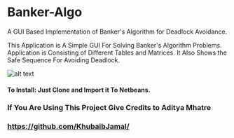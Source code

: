 # Banker-Algo
A GUI Based Implementation of Banker's Algorithm for Deadlock Avoidance.


This Application is A Simple GUI For Solving Banker's Algorithm Problems.
Application is Consisting of Different Tables and Matrices. It Also Shows the Safe Sequence For Avoiding Deadlock.

![alt text](https://github.com/KhubaibJamal/Banker-Algo/blob/master/Screenshot.PNG)


#### To Install: Just Clone and Import it To Netbeans.


### If You Are Using This Project Give Credits to Aditya Mhatre
### https://github.com/KhubaibJamal/
